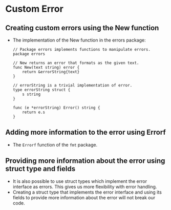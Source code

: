 # Custom Error

## Creating custom errors using the New function
- The implementation of the New function in the errors package:
    ```
    // Package errors implements functions to manipulate errors.
    package errors

    // New returns an error that formats as the given text.
    func New(text string) error {
        return &errorString{text}
    }

    // errorString is a trivial implementation of error.
    type errorString struct {
        s string
    }

    func (e *errorString) Error() string {
        return e.s
    }
    ```

## Adding more information to the error using Errorf
- The ```Errorf``` function of the ```fmt``` package.

## Providing more information about the error using struct type and fields
- It is also possible to use struct types which implement the error interface as errors. This gives us more flexibility with error handling.
- Creating a struct type that implements the error interface and using its fields to provide more information about the error will not break our code.